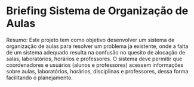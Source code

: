 # Briefing Sistema de Organização de Aulas
Resumo: Este projeto tem como objetivo desenvolver um sistema de organização de aulas para resolver um problema já existente, onde a falta de um sistema adequado resulta na confusão no quesito de alocação de salas, laboratórios, horários e professores. O sistema deve permitir que coordenadores e usuários (alunos e professores) acessem informações sobre aulas, laboratórios, horários, disciplinas e professores, dessa forma facilitando o planejamento.
